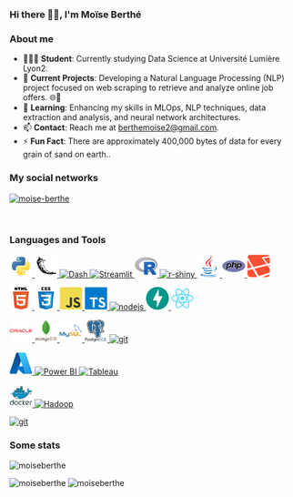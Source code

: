 ### Hi there 👋🏽, I'm Moïse Berthé

### About me

- 👨🏽‍🎓 **Student**: Currently studying Data Science at Université Lumière Lyon2.
- 🔭 **Current Projects**: Developing a Natural Language Processing (NLP) project focused on web scraping to retrieve and analyze online job offers. 🌐💬
- 🌱 **Learning**: Enhancing my skills in MLOps, NLP techniques, data extraction and analysis, and neural network architectures.
- 📫 **Contact**: Reach me at berthemoise2@gmail.com.
- ⚡ **Fun Fact**: There are approximately 400,000 bytes of data for every grain of sand on earth..

### My social networks
<p>
<a href="https://www.linkedin.com/in/moïse-berthé-2b1119179/" target="blank">
<img align="center" src="https://raw.githubusercontent.com/rahuldkjain/github-profile-readme-generator/master/src/images/icons/Social/linked-in-alt.svg" alt="moise-berthe" height="30" width="40"/>
</a>
<p>
<br>
<h3>Languages and Tools</h3>
<p>
    <a href="https://www.python.org" target="_blank" rel="noreferrer"> 
    <img src="https://raw.githubusercontent.com/devicons/devicon/master/icons/python/python-original.svg" alt="python" title="Python" width="40" height="40"/> 
    </a>
    <a href="https://flask.palletsprojects.com/" target="_blank" rel="noreferrer">
    <img src="https://raw.githubusercontent.com/devicons/devicon/55609aa5bd817ff167afce0d965585c92040787a/icons/flask/flask-original.svg" alt="flask" title="Flask" width="40" height="40"/>
    </a>
    <a href="https://azure.microsoft.com" target="_blank" rel="noreferrer">
    <img src="https://archive.org/download/github.com-plotly-dash_-_2019-11-01_19-17-12/cover.jpg" alt="Dash" title="Dash" width="40" height="40"/>
    </a>
    <a href="https://azure.microsoft.com" target="_blank" rel="noreferrer">
    <img src="https://archive.org/download/github.com-streamlit-streamlit_-_2020-06-10_07-36-23/cover.jpg" alt="Streamlit" title="Streamlit" width="40" height="40"/>
    </a>
    <a href="https://www.r-project.org" target="_blank" rel="noreferrer"> 
    <img src="https://raw.githubusercontent.com/devicons/devicon/55609aa5bd817ff167afce0d965585c92040787a/icons/r/r-original.svg" alt="r" title="r" width="40" height="40"/> 
    </a>
    <a href="https://shiny.posit.co" target="_blank" rel="noreferrer"> 
    <img src="https://forgemia.inra.fr/uploads/-/system/project/avatar/2982/shiny.png" alt="r-shiny" title="r-shiny" width="40" height="40"/> 
    </a>
    <a href="https://www.java.com" target="_blank" rel="noreferrer">
    <img src="https://raw.githubusercontent.com/devicons/devicon/master/icons/java/java-original.svg" alt="java" title="Java" width="40" height="40"/>
    </a>
    <a href="https://www.php.net" target="_blank" rel="noreferrer">
    <img src="https://raw.githubusercontent.com/devicons/devicon/55609aa5bd817ff167afce0d965585c92040787a/icons/php/php-original.svg" alt="php" title="php" width="40" height="40"/>
    </a>
    <a href="https://postman.com" target="_blank" rel="noreferrer">
    <img src="https://raw.githubusercontent.com/devicons/devicon/55609aa5bd817ff167afce0d965585c92040787a/icons/laravel/laravel-plain.svg" alt="laravel" title="Laravel" width="40" height="40"/>
    </a>
<p>
</p>
    <a href="https://www.w3.org/html/" target="_blank" rel="noreferrer">
    <img src="https://raw.githubusercontent.com/devicons/devicon/master/icons/html5/html5-original-wordmark.svg" alt="html5" title="Html" width="40" height="40"/>
    </a>
    <a href="https://www.w3schools.com/css/" target="_blank" rel="noreferrer">
    <img src="https://raw.githubusercontent.com/devicons/devicon/master/icons/css3/css3-original-wordmark.svg" alt="css3" title="CSS" width="40" height="40"/>
    </a>
    <a href="https://developer.mozilla.org/en-US/docs/Web/JavaScript" target="_blank" rel="noreferrer">
    <img src="https://raw.githubusercontent.com/devicons/devicon/master/icons/javascript/javascript-original.svg" alt="javascript" title="JavaScript" width="40" height="40"/>
    </a>
    <a href="https://www.typescriptlang.org/" target="_blank" rel="noreferrer">
    <img src="https://raw.githubusercontent.com/devicons/devicon/master/icons/typescript/typescript-original.svg" alt="typescript" title="TypeScript" width="40" height="40"/>
    </a>
    <a href="https://nodejs.org" target="_blank" rel="noreferrer">
    <img src="https://cdn-icons-png.flaticon.com/512/919/919825.png" alt="nodejs" title="NodeJS" width="40" height="40"/>
    </a>
    <a href="https://fastapi.tiangolo.com" target="_blank" rel="noreferrer">
    <img src="https://raw.githubusercontent.com/devicons/devicon/55609aa5bd817ff167afce0d965585c92040787a/icons/fastapi/fastapi-original.svg" alt="fastapi" title="FastAPI" width="40" height="40"/>
    </a>
    <a href="https://react.dev" target="_blank" rel="noreferrer">
    <img src="https://raw.githubusercontent.com/devicons/devicon/55609aa5bd817ff167afce0d965585c92040787a/icons/react/react-original.svg" alt="reactjs" title="ReactJS" width="40" height="40"/>
    </a>
</p>
<p align="left">
    <a href="https://www.oracle.com" target="_blank" rel="noreferrer">
    <img src="https://raw.githubusercontent.com/devicons/devicon/55609aa5bd817ff167afce0d965585c92040787a/icons/oracle/oracle-original.svg" alt="oracle" title="Oracle" width="40" height="40"/>
    </a>
    <a href="https://www.mongodb.com/" target="_blank" rel="noreferrer">
    <img src="https://raw.githubusercontent.com/devicons/devicon/master/icons/mongodb/mongodb-original-wordmark.svg" alt="mongodb" title="MongoDB" width="40" height="40"/>
    </a>
    <a href="https://www.mysql.com/" target="_blank" rel="noreferrer">
    <img src="https://raw.githubusercontent.com/devicons/devicon/master/icons/mysql/mysql-original-wordmark.svg" alt="mysql" title="MySQL" width="40" height="40"/>
    </a>
    <a href="https://www.postgresql.org" target="_blank" rel="noreferrer">
    <img src="https://raw.githubusercontent.com/devicons/devicon/master/icons/postgresql/postgresql-original-wordmark.svg" alt="postgresql" title="PostgreSQL" width="40" height="40"/>
    </a>
    <a href="https://git-scm.com/" target="_blank" rel="noreferrer">
    <img src="https://cdn.stape.io/i/64522a269b32b387104684.png" alt="git" title="git" width="40" height="40"/>
    </a>
</p>
<p>
    <a href="https://azure.microsoft.com" target="_blank" rel="noreferrer">
    <img src="https://raw.githubusercontent.com/devicons/devicon/55609aa5bd817ff167afce0d965585c92040787a/icons/azure/azure-original.svg" alt="azure" title="Azure" width="40" height="40"/>
    </a>
    <a href="https://azure.microsoft.com" target="_blank" rel="noreferrer">
    <img src="https://upload.wikimedia.org/wikipedia/commons/thumb/c/cf/New_Power_BI_Logo.svg/1200px-New_Power_BI_Logo.svg.png" alt="Power BI" title="Power BI" width="40" height="40"/>
    <a href="https://azure.microsoft.com" target="_blank" rel="noreferrer">
    <img src="https://nextviewconsulting.com/sites/default/files/styles/large/public/icons/logo-tableau-cirkel.png?itok=CsAZTLUk" alt="Tableau" title="Tableau" width="40" height="40"/>
    </a>
<p>
</p>
    <a href="https://www.docker.com/" target="_blank" rel="noreferrer">
    <img src="https://raw.githubusercontent.com/devicons/devicon/master/icons/docker/docker-original-wordmark.svg" alt="docker" title="Docker" width="40" height="40"/>
    </a>
    <a href="https://azure.microsoft.com" target="_blank" rel="noreferrer">
    <img src="https://cdn.worldvectorlogo.com/logos/hadoop.svg" alt="Hadoop" title="Hadoop" width="40" height="40"/>
    </a>
</p>
</p>
    <a href="https://git-scm.com/" target="_blank" rel="noreferrer">
    <img src="https://www.vectorlogo.zone/logos/git-scm/git-scm-icon.svg" alt="git" title="git" width="40" height="40"/>
    </a>
</p>
<h3>Some stats</h3>
<img width="150" src="https://komarev.com/ghpvc/?username=moiseberthe" alt="moiseberthe" />
<p>
<img width="49%" src="https://github-readme-stats.vercel.app/api/top-langs?username=moiseberthe&show_icons=true&locale=en&layout=compact" alt="moiseberthe" />
<img width="49%" src="https://github-readme-stats.vercel.app/api?username=moiseberthe&show_icons=true&locale=en" alt="moiseberthe" />
</p>
